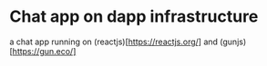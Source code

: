 # Chat app on dapp infrastructure
a chat app running on (reactjs)[https://reactjs.org/] and (gunjs)[https://gun.eco/]